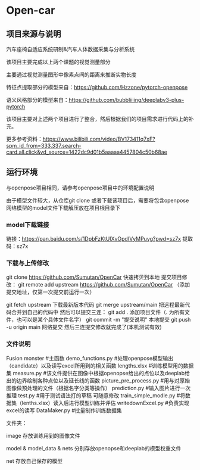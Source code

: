 # **Open-car**



## 项目来源与说明

汽车座椅自适应系统研制&汽车人体数据采集与分析系统

该项目主要完成以上两个课题的视觉测量部分

主要通过视觉测量图形中像素点间的距离来推断实物长度



特征点提取部分的模型来自：https://github.com/Hzzone/pytorch-openpose

语义风格部分的模型来自：https://github.com/bubbliiiing/deeplabv3-plus-pytorch

该项目主要对上述两个项目进行了整合，然后根据我们的项目需求进行代码上的补充。

更多参考资料：https://www.bilibili.com/video/BV173411q7xF?spm_id_from=333.337.search-card.all.click&vd_source=1422dc9d01b5aaaaa4457804c50b68ae



## 运行环境

与openpose项目相同，请参考openpose项目中的环境配置说明

由于模型文件较大，从仓库git clone 或者下载该项目后，需要将包含openpose网络模型的model文件下载解压放在项目根目录下

### model下载链接

链接：https://pan.baidu.com/s/1DpbFzKtUlXvOpdIVyMPuvg?pwd=sz7x 
提取码：sz7x

### 下载与上传修改
git clone https://github.com/Sumutan/OpenCar 快速拷贝到本地
提交项目修改：
git remote add upstream https://github.com/Sumutan/OpenCar   （添加提交地址，仅第一次提交前运行一次）

git fetch upstream 下载最新版本代码
git merge upstream/main 把远程最新代码合并到自己的代码中
然后可以提交三连：
git add .     添加项目文件（. 为所有文件，也可以是某个具体文件名字）
git commit -m "提交说明"    本地提交
git push -u origin main        网络提交
然后三连提交修改就完成了(本机测试有效)

### 文件说明

Fusion monster 		#主函数
demo_functions.py  #处理openpose模型输出（candidate）以及读写excel所用到的相关函数
lengths.xlsx				#训练模型用的数据集
measure.py				#该文件提供在图像中根据openopse给出的点位以及deeplab给出的边界绘制各种点位以及延长线的函数
picture_pre_process.py	#用与对原始图像做预处理的文件（根据名字分类等操作）
prediction.py			#输入图片进行一次推理
test.py						#用于测试语法打的草稿 可随意修改
train_simple_modle.py	#将数据集（lenths.xlsx）读入后进行模型训练并评估
writedownExcel.py	#负责实现excel的读写
DataMaker.py			#批量制作训练数据集

文件夹：

image	存放训练用到的图像文件

model & model_data & nets 分别存放openopse和deeplab的模型权重文件

net	存放自己保存的模型
